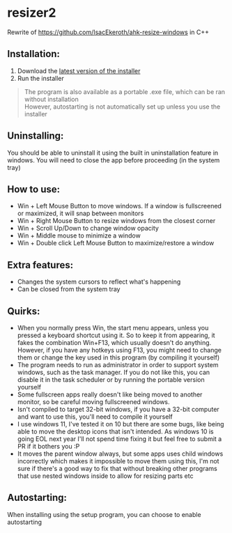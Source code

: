 # resizer2

Rewrite of https://github.com/IsacEkeroth/ahk-resize-windows in C++

## Installation:

1. Download the [latest version of the installer](https://github.com/alvesvaren/resizer2/releases/latest/download/resizer2-setup.exe)
2. Run the installer

> The program is also available as a portable .exe file, which can be ran without installation<br>
> However, autostarting is not automatically set up unless you use the installer

## Uninstalling:

You should be able to uninstall it using the built in uninstallation feature in windows. You will need to close the app before proceeding (in the system tray)

## How to use:

- Win + Left Mouse Button to move windows. If a window is fullscreened or maximized, it will snap between monitors
- Win + Right Mouse Button to resize windows from the closest corner
- Win + Scroll Up/Down to change window opacity
- Win + Middle mouse to minimize a window
- Win + Double click Left Mouse Button to maximize/restore a window

## Extra features:

- Changes the system cursors to reflect what's happening
- Can be closed from the system tray

## Quirks:

- When you normally press Win, the start menu appears, unless you pressed a keyboard shortcut using it.
  So to keep it from appearing, it fakes the combination Win+F13, which usually doesn't do anything.
  However, if you have any hotkeys using F13, you might need to change them or change the key used in this program (by compiling it yourself)
- The program needs to run as administrator in order to support system windows, such as the task manager. If you do not like this, you can disable it in the task scheduler or by running the portable version yourself
- Some fullscreen apps really doesn't like being moved to another monitor, so be careful moving fullscreened windows.
- Isn't compiled to target 32-bit windows, if you have a 32-bit computer and want to use this, you'll need to compile it yourself
- I use windows 11, I've tested it on 10 but there are some bugs, like being able to move the desktop icons that isn't intended. As windows 10 is going EOL next year I'll not spend time fixing it but feel free to submit a PR if it bothers you :P
- It moves the parent window always, but some apps uses child windows incorrectly which makes it impossible to move them using this, I'm not sure if there's a good way to fix that without breaking other programs that use nested windows inside to allow for resizing parts etc

## Autostarting:

When installing using the setup program, you can choose to enable autostarting
